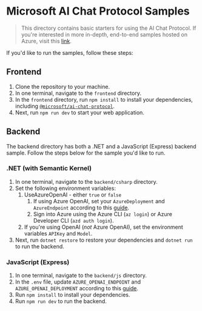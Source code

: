 # Microsoft AI Chat Protocol Samples

> This directory contains basic starters for using the AI Chat Protocol. If you're interested in more in-depth, end-to-end samples hosted on Azure, visit this [link](https://aka.ms/aichat/templates).

If you'd like to run the samples, follow these steps:

## Frontend

1. Clone the repository to your machine.
1. In one terminal, navigate to the `frontend` directory.
1. In the `frontend` directory, run `npm install` to install your dependencies, including [`@microsoft/ai-chat-protocol`](https://www.npmjs.com/package/@microsoft/ai-chat-protocol).
1. Next, run `npm run dev` to start your web application.

## Backend

The backend directory has both a .NET and a JavaScript (Express) backend sample. Follow the steps below for the sample you'd like to run.

### .NET (with Semantic Kernel)

1. In one terminal, navigate to the `backend/csharp` directory.
2. Set the following environment variables:
    1. UseAzureOpenAI - either `true` or `false`
        1. If using Azure OpenAI, set your `AzureDeployment` and `AzureEndpoint` according to this [guide](https://learn.microsoft.com/en-us/azure/ai-services/openai/quickstart?tabs=command-line%2Cpython-new&pivots=programming-language-python#retrieve-key-and-endpoint).
        2. Sign into Azure using the Azure CLI (`az login`) or Azure Developer CLI (`azd auth login`).
    2. If you're using OpenAI (*not* Azure OpenAI), set the environment variables `APIKey` and `Model`.
3. Next, run `dotnet restore` to restore your dependencies and `dotnet run` to run the backend.

### JavaScript (Express)

1. In one terminal, navigate to the `backend/js` directory.
2. In the `.env` file, update `AZURE_OPENAI_ENDPOINT` and `AZURE_OPENAI_DEPLOYMENT` according to this [guide](https://learn.microsoft.com/en-us/azure/ai-services/openai/quickstart?tabs=command-line%2Cpython-new&pivots=programming-language-python#retrieve-key-and-endpoint).
3. Run `npm install` to install your dependencies.
4. Run `npm run dev` to run the backend.
